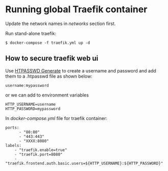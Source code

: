 # Running global Traefik container

Update the network names in *networks* section first. 

Run stand-alone traefik:
```
$ docker-compose -f traefik.yml up -d
```

## How to secure traefik web ui
Use [HTPASSWD Generate](http://www.htaccesstools.com/htpasswd-generator/) to create a username and password and add them to a .htpasswd file as shown below:
```
username:mypassword
```
or we can add to environment variables
```
HTTP_USERNAME=username
HTTP_PASSWORD=mypassword
```
In *docker-compose.yml* file for traefik container:
```
ports:
      - "80:80"
      - "443:443"
      - "XXXX:8080"
labels:
	- "traefik.enable=true"
	- "traefik.port=8080"
	- "traefik.frontend.auth.basic.users=${HTTP_USERNAME}:${HTTP_PASSWORD}"
```
